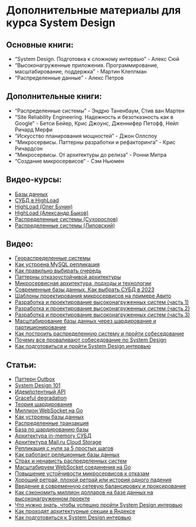 # Дополнительные материалы для курса System Design


## Основные книги:

- “System Design. Подготовка к сложному интервью” - Алекс Сюй
- “Высоконагруженные приложения. Программирование, масштабирование, поддержка” - Мартин Клеппман
- “Распределенные данные” - Алекс Петров


## Дополнительные книги:

- “Распределенные системы” - Эндрю Таненбаум, Стив ван Мартен
- “Site Reliability Engineering. Надежность и безотказность как в Google” - Бетси Бейер, Крис Джоунс, Дженнифер Петофф, Нейл Ричард Мерфи
- “Искусство планирования мощностей” - Джон Оллспоу
- “Микросервисы. Паттерны разработки и рефакторинга” - Крис Ричардсон
- “Микросервисы. От архитектуры до релиза” - Ронни Митра
- “Создание микросервисов“ - Сэм Ньюмен

## Видео-курсы:

- [Базы данных](https://www.youtube.com/playlist?list=PLrCZzMib1e9oOFQbuOgjKYbRUoA8zGKnj)
- [СУБД в HighLoad](https://www.youtube.com/playlist?list=PLrCZzMib1e9oZMYOjhvDbh_Y3VW7mQnEW)
- [HighLoad (Олег Бунин)](https://www.youtube.com/playlist?list=PL4_hYwCyhAvZuoK6Y0FaCh-25jEYtBvDo)
- [HighLoad (Александр Быков)](https://www.youtube.com/playlist?list=PLrCZzMib1e9qozAkJm0-IyBO2pkUdBLlM)
- [Распределенные системы (Сухорослов)](https://www.youtube.com/playlist?list=PLEqoHzpnmTfAW2gYw2R80EmGDwWqUR9mD)
- [Распределенные системы (Липовский)](https://www.youtube.com/playlist?list=PL4_hYwCyhAvaYKF6HkyCximCvlExxxnrC)


## Видео:

- [Геораспределенные системы](https://www.youtube.com/watch?v=jlcw5yy00ic)
- [Как устроена MySQL репликация](https://www.youtube.com/watch?v=lHFaZkJk2O0)
- [Как правильно выбирать очередь](https://www.youtube.com/watch?v=hEC8CX8Drac)
- [Паттерны отказоустойчивой архитектуры](https://www.youtube.com/watch?v=WWTq-tbZwUE)
- [Микросервисная архитектура, подходы и технологии](https://www.youtube.com/watch?v=FF-GZ7iipwc)
- [Современные базы данных. Как выбрать СУБД в 2023](https://www.youtube.com/watch?v=FiLVQDALXck)
- [Шаблоны проектирования микросервисов на примере Авито](https://www.youtube.com/watch?v=5_9x7czHJOM)
- [Разработка и проектирование высоконагруженных систем (часть 1)](https://youtu.be/KmIE5K6adus)
- [Разработка и проектирование высоконагруженных систем (часть 2)](https://youtu.be/sCm4qUw28y4)
- [Разработка и проектирование высоконагруженных систем (часть 3)](https://youtu.be/MG8-HmgOXlk)
- [Масштабирование базы данных через шардирование и партиционирование](https://www.youtube.com/watch?v=ECkQtFnOxuA)
- [Как построить распределенную систему и пройти собеседование](https://www.youtube.com/watch?v=popkBBjbAv8)
- [Почему все проваливают собеседование по System Design](https://www.youtube.com/watch?v=HRPcPNJ5zTg&t=1s)
- [Как подготовиться и пройти System Design интервью](https://www.youtube.com/watch?v=jUbOm0B-eKQ)


## Статьи:

- [Паттерн Outbox](https://habr.com/ru/companies/lamoda/articles/678932/)
- [System Design 101](https://habr.com/ru/articles/770564/)
- [Идемпотентный API](https://habr.com/ru/companies/yandex/articles/442762/)
- [Graceful degradation](https://habr.com/ru/companies/yandex/articles/438606/)
- [Теория шардирования](https://habr.com/ru/companies/oleg-bunin/articles/433370/)
- [Миллион WebSocket на Go](https://habr.com/ru/companies/vk/articles/331784/)
- [Как устроены базы данных](https://habr.com/ru/companies/oleg-bunin/articles/358984/)
- [Распределенные транзакция](https://habr.com/ru/articles/769102/)
- [База по шардированию базы](https://habr.com/ru/companies/ozontech/articles/705912/)
- [Архитектура in-memory СУБД](https://habr.com/ru/companies/vk/articles/562192/)
- [Архитектура Mail.ru Cloud Storage](https://habr.com/ru/companies/vk/articles/513356/)
- [Репликация с нуля за 5 простых шагов](https://habr.com/ru/companies/vk/articles/652159/)
- [Как работают реляционные базы данных](https://habr.com/ru/articles/487654/)
- [Страх и ненависть распределенных систем](https://habr.com/ru/articles/322876/)
- [Масштабируем WebSocket соединения на Go](https://habr.com/ru/companies/oleg-bunin/articles/522744/)
- [Повышение устойчивости микросервисов к отказам](https://habr.com/ru/companies/citymobil/articles/565316/)
- [Хороший ретрай, плохой ретрай или история одного падения](https://habr.com/ru/companies/yandex/articles/762678/)
- [Введение в современную сетевую балансировку и проксирование](https://habr.com/ru/companies/vk/articles/347026/)
- [Как сэкономить миллион долларов на базе данных на высоконагруженном проекте](https://habr.com/ru/companies/oleg-bunin/articles/310690/)
- [Что нужно знать, чтобы успешно пройти System Design интервью](https://habr.com/ru/companies/bothub/articles/812265/)
- [Как проходят архитектурные секции в Яндексе](https://habr.com/ru/companies/yandex/articles/564132/)
- [Как подготовиться к System Design интервью](https://balun.courses/courses/system_design/interview_tutorial_full)
